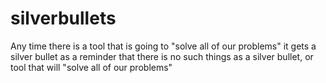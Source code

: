 # silverbullets
Any time there is a tool that is going to "solve all of our problems" it gets a silver bullet as a reminder that there is no such things as a silver bullet, or tool that will "solve all of our problems"

